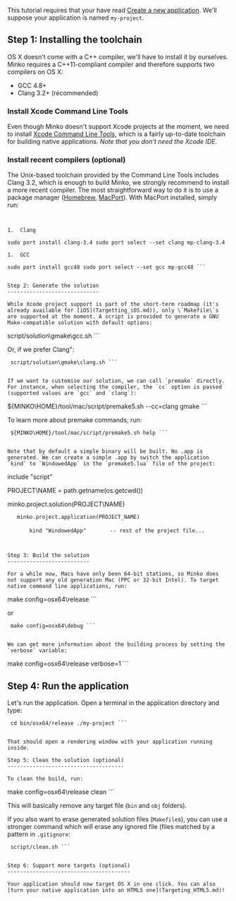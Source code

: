 This tutorial requires that your have read [Create a new application](Create_a_new_application.md). We'll suppose your application is named `my-project`.

Step 1: Installing the toolchain
--------------------------------

OS X doesn't come with a C++ compiler, we'll have to install it by ourselves. Minko requires a C++11-compliant compiler and therefore supports two compilers on OS X:

-   GCC 4.8+
-   Clang 3.2+ (recommended)

### Install Xcode Command Line Tools

Even though Minko doesn't support Xcode projects at the moment, we need to install [Xcode Command Line Tools](https://developer.apple.com/downloads/index.action), which is a fairly up-to-date toolchain for building native applications. *Note that you don't need the Xcode IDE.*

### Install recent compilers (optional)

The Unix-based toolchain provided by the Command Line Tools includes Clang 3.2, which is enough to build Minko, we strongly recommend to install a more recent compiler. The most straightforward way to do it is to use a package manager ([Homebrew](http://brew.sh/), [MacPort](http://www.macports.org/)). With MacPort installed, simply run:

```


1.  Clang

sudo port install clang-3.4 sudo port select --set clang mp-clang-3.4

1.  GCC

sudo port install gcc48 sudo port select --set gcc mp-gcc48 ```


Step 2: Generate the solution
-----------------------------

While Xcode project support is part of the short-term roadmap (it's already available for [iOS](Targetting_iOS.md)), only \`Makefile\`s are supported at the moment. A script is provided to generate a GNU Make-compatible solution with default options:

```
 script/solution\gmake\gcc.sh ```


Or, if we prefer Clang":

```
 script/solution\gmake\clang.sh ```


If we want to customise our solution, we can call `premake` directly. For instance, when selecting the compiler, the `cc` option is passed (supported values are `gcc` and `clang`):

```
 ${MINKO\HOME}/tool/mac/script/premake5.sh --cc=clang gmake ```


To learn more about premake commands, run:

```
 ${MINKO\HOME}/tool/mac/script/premake5.sh help ```


Note that by default a simple binary will be built. No .app is generated. We can create a simple .app by switch the application `kind` to `WindowedApp` in the `premake5.lua` file of the project:

```
 include "script"

PROJECT\NAME = path.getname(os.getcwd())

minko.project.solution(PROJECT\NAME)

`   minko.project.application(PROJECT_NAME)`

`       kind "WindowedApp"`
`       -- rest of the project file...`

```


Step 3: Build the solution
--------------------------

For a while now, Macs have only been 64-bit stations, so Minko does not support any old generation Mac (PPC or 32-bit Intel). To target native command line applications, run:

```
 make config=osx64\release ```


or

```
 make config=osx64\debug ```


We can get more information about the building process by setting the `verbose` variable:

```
 make config=osx64\release verbose=1 ```


Step 4: Run the application
---------------------------

Let's run the application. Open a terminal in the application directory and type:

```
 cd bin/osx64/release ./my-project ```


That should open a rendering window with your application running inside.

Step 5: Clean the solution (optional)
-------------------------------------

To clean the build, run:

```
 make config=osx64\release clean ```


This will basically remove any target file (`bin` and `obj` folders).

If you also want to erase generated solution files (`Makefile`s), you can use a stronger command which will erase any ignored file (files matched by a pattern in `.gitignore`:

```
 script/clean.sh ```


Step 6: Support more targets (optional)
---------------------------------------

Your application should now target OS X in one click. You can also [turn your native application into an HTML5 one](Targeting_HTML5.md)!

